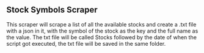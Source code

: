 ## Stock Symbols Scraper

This scraper will scrape a list of all the available stocks and create a .txt file with a json in it, with the symbol of the stock as the key and the full name as the value.
The txt file will be called Stocks followed by the date of when the script got executed, the txt file will be saved in the same folder.
